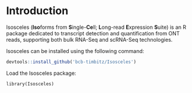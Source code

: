 # Introduction 

Isosceles (**Iso**forms from **S**ingle-**Ce**ll; **L**ong-read **E**xpression 
**S**uite) is an R package dedicated to transcript detection and quantification 
from ONT reads, supporting both bulk RNA-Seq and scRNA-Seq technologies.

Isosceles can be installed using the following command:
```r
devtools::install_github('bcb-timbitz/Isosceles')
```

Load the Isosceles package:
```{r, message = FALSE}
library(Isosceles)
```
